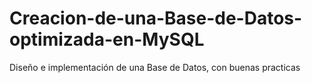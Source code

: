 # Creacion-de-una-Base-de-Datos-optimizada-en-MySQL
Diseño e implementación de una Base de Datos, con buenas practicas
